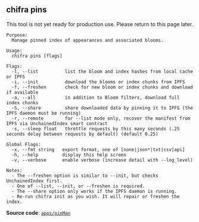 ## chifra pins

This tool is not yet ready for production use. Please return to this page later.

```[plaintext]
Purpose:
  Manage pinned index of appearances and associated blooms.

Usage:
  chifra pins [flags]

Flags:
  -l, --list          list the bloom and index hashes from local cache or IPFS
  -i, --init          download the blooms or index chunks from IPFS
  -f, --freshen       check for new bloom or index chunks and download if available
  -a, --all           in addition to Bloom filters, download full index chunks
  -S, --share         share downloaded data by pinning it to IPFS (the IPFS daemon must be running)
  -r, --remote        for --list mode only, recover the manifest from IPFS via UnchainedIndex smart contract
  -s, --sleep float   throttle requests by this many seconds (.25 seconds delay between requests by default) (default 0.25)

Global Flags:
  -x, --fmt string   export format, one of [none|json*|txt|csv|api]
  -h, --help         display this help screen
  -v, --verbose      enable verbose (increase detail with --log_level)

Notes:
  - The --freshen option is similar to --init, but checks UnchainedIndex first.
  - One of --list, --init, or --freshen is required.
  - The --share option only works if the IPFS daemon is running.
  - Re-run chifra init as you wish. It will repair or freshen the index.
```

**Source code**: [`apps/pinMan`](https://github.com/TrueBlocks/trueblocks-core/tree/master/src/apps/pinMan)

